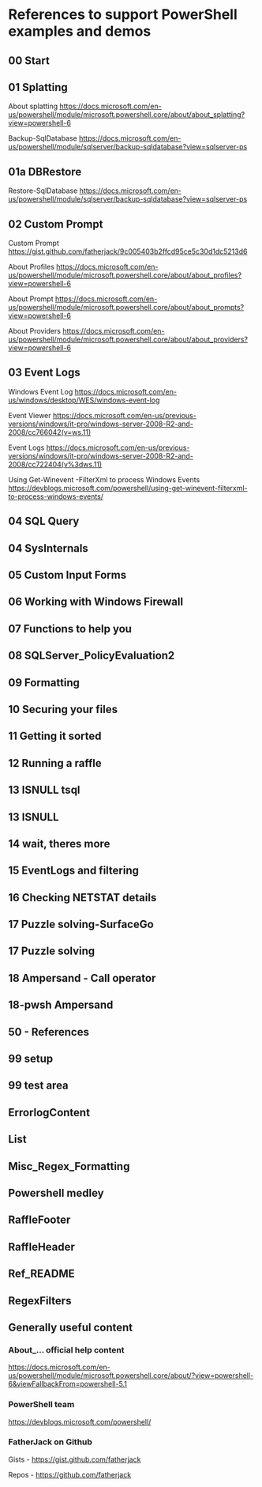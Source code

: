 # References to support PowerShell examples and demos

## 00 Start

## 01 Splatting

About splatting <https://docs.microsoft.com/en-us/powershell/module/microsoft.powershell.core/about/about_splatting?view=powershell-6>

Backup-SqlDatabase <https://docs.microsoft.com/en-us/powershell/module/sqlserver/backup-sqldatabase?view=sqlserver-ps>

## 01a DBRestore

Restore-SqlDatabase <https://docs.microsoft.com/en-us/powershell/module/sqlserver/backup-sqldatabase?view=sqlserver-ps>

## 02 Custom Prompt

Custom Prompt <https://gist.github.com/fatherjack/9c005403b2ffcd95ce5c30d1dc5213d6>

About Profiles <https://docs.microsoft.com/en-us/powershell/module/microsoft.powershell.core/about/about_profiles?view=powershell-6>

About Prompt <https://docs.microsoft.com/en-us/powershell/module/microsoft.powershell.core/about/about_prompts?view=powershell-6>

About Providers <https://docs.microsoft.com/en-us/powershell/module/microsoft.powershell.core/about/about_providers?view=powershell-6>

## 03 Event Logs

Windows Event Log <https://docs.microsoft.com/en-us/windows/desktop/WES/windows-event-log>

Event Viewer <https://docs.microsoft.com/en-us/previous-versions/windows/it-pro/windows-server-2008-R2-and-2008/cc766042(v=ws.11)>

Event Logs <https://docs.microsoft.com/en-us/previous-versions/windows/it-pro/windows-server-2008-R2-and-2008/cc722404(v%3dws.11)>

Using Get-Winevent -FilterXml to process Windows Events <https://devblogs.microsoft.com/powershell/using-get-winevent-filterxml-to-process-windows-events/>

## 04 SQL Query

## 04 SysInternals

## 05 Custom Input Forms

## 06 Working with Windows Firewall

## 07 Functions to help you

## 08 SQLServer_PolicyEvaluation2

## 09 Formatting

## 10 Securing your files

## 11 Getting it sorted

## 12 Running a raffle

## 13 ISNULL tsql

## 13 ISNULL

## 14 wait, theres more

## 15 EventLogs and filtering

## 16 Checking NETSTAT details

## 17 Puzzle solving-SurfaceGo

## 17 Puzzle solving

## 18 Ampersand - Call operator

## 18-pwsh Ampersand

## 50 - References

## 99 setup

## 99 test area

## ErrorlogContent

## List

## Misc_Regex_Formatting

## Powershell medley

## RaffleFooter

## RaffleHeader

## Ref_README

## RegexFilters

## Generally useful content

### About_... official help content

<https://docs.microsoft.com/en-us/powershell/module/microsoft.powershell.core/about/?view=powershell-6&viewFallbackFrom=powershell-5.1>

### PowerShell team

<https://devblogs.microsoft.com/powershell/>

### FatherJack on Github

Gists - <https://gist.github.com/fatherjack>

Repos - <https://github.com/fatherjack>

